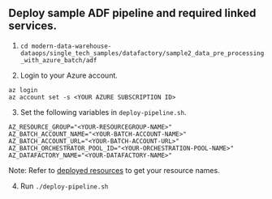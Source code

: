 ## Deploy sample ADF pipeline and required linked services.

1. `cd modern-data-warehouse-dataops/single_tech_samples/datafactory/sample2_data_pre_processing_with_azure_batch/adf`

2. Login to your Azure account.

```
az login
az account set -s <YOUR AZURE SUBSCRIPTION ID>
```

3. Set the following variables in `deploy-pipeline.sh`.

```
AZ_RESOURCE_GROUP="<YOUR-RESOURCEGROUP-NAME>"
AZ_BATCH_ACCOUNT_NAME="<YOUR-BATCH-ACCOUNT-NAME>"
AZ_BATCH_ACCOUNT_URL="<YOUR-BATCH-ACCOUNT-URL>"
AZ_BATCH_ORCHESTRATOR_POOL_ID="<YOUR-ORCHESTRATION-POOL-NAME>"
AZ_DATAFACTORY_NAME="<YOUR-DATAFACTORY-NAME>"

```
Note: Refer to [deployed resources](../terraform/README.md) to get your resource names.

4. Run `./deploy-pipeline.sh`


